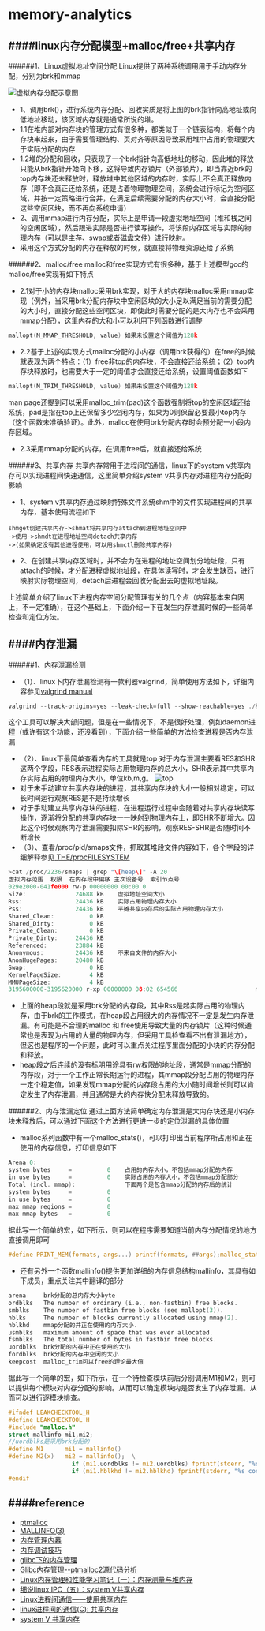 # memory-analytics
####linux内存分配模型+malloc/free+共享内存
---
######1、Linux虚拟地址空间分配
Linux提供了两种系统调用用于手动内存分配，分别为brk和mmap

![虚拟内存分配示意图](http://upload-images.jianshu.io/upload_images/46850-6a3ba4bb5642d7e7.png?imageMogr2/auto-orient/strip%7CimageView2/2/w/1240)
- 1、调用brk()，进行系统内存分配、回收实质是将上图的brk指针向高地址或向低地址移动，该区域内存就是通常所说的堆。
 - 1.1在堆内部对内存块的管理方式有很多种，都类似于一个链表结构，将每个内存块串起来，由于需要管理结构、页对齐等原因导致采用堆中占用的物理要大于实际分配的内存
 - 1.2堆的分配和回收，只表现了一个brk指针向高低地址的移动，因此堆的释放只能从brk指针开始向下移，这将导致内存锁片（外部锁片），即当靠近brk的top内存块还未释放时，释放堆中其他区域的内存时，实际上不会真正释放内存（即不会真正还给系统，还是占着物理物理空间，系统会进行标记为空闲区域，并按一定策略进行合并，在满足后续需要分配的内存大小时，会直接分配这些空闲区块，而不再向系统申请）
- 2、调用mmap进行内存分配，实际上是申请一段虚拟地址空间（堆和栈之间的空闲区域），然后跟进实际是否进行读写操作，将该段内存区域与实际的物理内存（可以是主存、swap或者磁盘文件）进行映射。
 - 采用这个方式分配的内存在释放的时候，就直接将物理资源还给了系统

######2、malloc/free
malloc和free实现方式有很多种，基于上述模型gcc的malloc/free实现有如下特点
- 2.1对于小的内存块malloc采用brk实现，对于大的内存块malloc采用mmap实现（例外，当采用brk分配内存块中空闲区块的大小足以满足当前的需要分配的大小时，直接分配这些空闲区块，即使此时需要分配的是大内存也不会采用mmap分配），这里内存的大和小可以利用下列函数进行调整
~~~c
mallopt(M_MMAP_THRESHOLD, value) 如果未设置这个阈值为128k
~~~
- 2.2基于上述的实现方式malloc分配的小内存（调用brk获得的）在free的时候就表现为两个特点：（1）free非top的内存块，不会直接还给系统；（2）top内存块释放时，也需要大于一定的阈值才会直接还给系统，设置阈值函数如下
~~~c
mallopt(M_TRIM_THRESHOLD, value) 如果未设置这个阈值为128k
~~~
man page还提到可以采用malloc_trim(pad)这个函数强制将top的空闲区域还给系统，pad是指在top上还保留多少空闲内存，如果为0则保留必要最小top内存（这个函数未准确验证）。此外，malloc在使用brk分配内存时会预分配一小段内存区域。
- 2.3采用mmap分配的内存，在调用free后，就直接还给系统

######3、共享内存
共享内存常用于进程间的通信，linux下的system v共享内存可以实现进程间快速通信，这里简单介绍system v共享内存对进程内存分配的影响
- 1、system v共享内存通过映射特殊文件系统shm中的文件实现进程间的共享内存，基本使用流程如下
~~~
shmget创建共享内存->shmat将共享内存attach到进程地址空间中
->使用->shmdt在进程地址空间detach共享内存
->(如果确定没有其他进程使用，可以用shmctl删除共享内存)
~~~
- 2、在创建共享内存区域时，并不会为在进程的地址空间划分地址段，只有attach的时候，才分配进程虚拟地址段，在具体读写时，才会发生缺页，进行映射实际物理空间，detach后进程会回收分配出去的虚拟地址段。

上述简单介绍了linux下进程内存空间分配管理有关的几个点（内容基本来自网上，不一定准确），在这个基础上，下面介绍一下在发生内存泄漏时候的一些简单检查和定位方法。

####内存泄漏
---
######1、内存泄漏检测
- （1）、linux下内存泄漏检测有一款利器valgrind，简单使用方法如下，详细内容参见[valgrind manual](http://valgrind.org/docs/manual/mc-manual.html)
~~~c
valgrind --track-origins=yes --leak-check=full --show-reachable=yes ./程序cmd
~~~
这个工具可以解决大部问题，但是在一些情况下，不是很好处理，例如daemon进程（或许有这个功能，还没看到），下面介绍一些简单的方法检查进程是否内存泄漏
- （2）、linux下最简单查看内存的工具就是top
对于内存泄漏主要看RES和SHR这两个字段，RES表示进程实际占用物理内存的总大小，SHR表示其中共享内存实际占用的物理内存大小，单位kb,m,g。
![top](http://upload-images.jianshu.io/upload_images/46850-39602bc65640e445.png?imageMogr2/auto-orient/strip%7CimageView2/2/w/1240)
 - 对于未手动建立共享内存块的进程，其共享内存块的大小一般相对稳定，可以长时间运行观察RES是不是持续增长
 - 对于手动建立共享内存块的进程，在进程运行过程中会随着对共享内存块读写操作，逐渐将分配的共享内存块一一映射到物理内存上，即SHR不断增大。因此这个时候观察内存泄漏需要扣除SHR的影响，观察RES-SHR是否随时间不断增长
- （3）、查看/proc/pid/smaps文件，抓取其堆段文件内容如下，各个字段的详细解释参见[ THE/procFILESYSTEM](https://www.kernel.org/doc/Documentation/filesystems/proc.txt)
~~~c
>cat /proc/2236/smaps | grep "\[heap\]" -A 20
虚拟内存范围  权限  在内存段中偏移 主次设备号  索引节点号
029e2000-041fe000 rw-p 00000000 00:00 0                                  [heap]
Size:              24688 kB    虚拟地址空间大小
Rss:               24436 kB    实际占用物理内存大小
Pss:               24436 kB    平摊共享内存后的实际占用物理内存大小
Shared_Clean:          0 kB    
Shared_Dirty:          0 kB
Private_Clean:         0 kB
Private_Dirty:     24436 kB
Referenced:        23884 kB
Anonymous:         24436 kB    不来自文件的内存大小
AnonHugePages:     20480 kB
Swap:                  0 kB
KernelPageSize:        4 kB
MMUPageSize:           4 kB
3195600000-3195620000 r-xp 00000000 08:02 654566                      map映射段
~~~
 - 上面的heap段就是采用brk分配的内存段，其中Rss是起实际占用的物理内存，由于brk的工作模式，在heap段占用很大的内存情况不一定是发生内存泄漏。有可能是不合理的malloc 和 free使用导致大量的内存锁片（这种时候通常也是表现为占用的大量的物理内存，但采用工具检查看不出有泄漏地方），但这也是程序的一个问题，此时可以重点关注程序里面分配的小块的内存分配和释放。
 - heap段之后连续的没有标明用途具有rw权限的地址段，通常是mmap分配的内存段，对于一个工作正常长期运行的进程，其mmap段分配占用的物理内存一定个稳定值，如果发现mmap分配的内存段占用的大小随时间增长则可以肯定发生了内存泄漏，并且通常是大的内存快分配未释放导致的。

######2、内存泄漏定位
通过上面方法简单确定内存泄漏是大内存块还是小内存块未释放后，可以通过下面这个方法进行更进一步的定位泄漏的具体位置
- malloc系列函数中有一个malloc_stats()，可以打印出当前程序所占用和正在使用的内存信息，打印信息如下
~~~c
Arena 0:
system bytes     =          0    占用的内存大小，不包括mmap分配的内存
in use bytes     =          0    实际占用的内存大小，不包括mmap分配部分
Total (incl. mmap):              下面两个是包含mmap分配的内存后的统计
system bytes     =          0
in use bytes     =          0
max mmap regions =          0
max mmap bytes   =          0
~~~
据此写一个简单的宏，如下所示，则可以在程序需要知道当前内存分配情况的地方直接调用即可
~~~c
#define PRINT_MEM(formats, args...) printf(formats, ##args);malloc_stats();
~~~
- 还有另外一个函数mallinfo()提供更加详细的内存信息结构mallinfo，其具有如下成员，重点关注其中翻译的部分
~~~c
arena     brk分配的总内存大小byte
ordblks   The number of ordinary (i.e., non-fastbin) free blocks.
smblks    The number of fastbin free blocks (see mallopt(3)).
hblks     The number of blocks currently allocated using mmap(2). 
hblkhd    mmap分配的并正在使用的内存大小.
usmblks   maximum amount of space that was ever allocated.  
fsmblks   The total number of bytes in fastbin free blocks.
uordblks  brk分配的内存中正在使用的大小
fordblks  brk分配的内存中空闲的大小
keepcost  malloc_trim可以free的理论最大值
~~~
据此写一个简单的宏，如下所示，在一个待检查模块前后分别调用M1和M2，则可以提供每个模块对内存分配的影响。从而可以确定模块内是否发生了内存泄漏。从而可以进行逐模块排查。
~~~c
#ifndef LEAKCHECKTOOL_H
#define LEAKCHECKTOOL_H
#include "malloc.h"
struct mallinfo mi1,mi2;
//uordblks是采用brk分配的
#define M1      mi1 = mallinfo()
#define M2(x)   mi2 = mallinfo();  \
                  if (mi1.uordblks != mi2.uordblks) fprintf(stderr, "%s consumed %d bytes\n", (x), mi2.uordblks - mi1.uordblks); \
                  if (mi1.hblkhd != mi2.hblkhd) fprintf(stderr, "%s consumed %d bytes\n", (x), mi2.hblkhd - mi1.hblkhd);
#endif
~~~

####reference
---
- [ptmalloc](http://blog.csdn.net/phenics/article/details/777053)
- [MALLINFO(3)](http://www.man7.org/linux/man-pages/man3/mallinfo.3.html) 
- [内存管理内幕](http://www.ibm.com/developerworks/cn/linux/l-memory/)
- [内存调试技巧](http://www.ibm.com/developerworks/cn/aix/library/au-memorytechniques.html)
- [glibc下的内存管理](http://www.cnblogs.com/lookof/archive/2013/03/26/2981768.html)
- [Glibc内存管理--ptmalloc2源代码分析](http://mqzhuang.iteye.com/blog/1014287)
- [Linux内存管理和性能学习笔记（一）：内存测量与堆内存](http://blog.chinaunix.net/uid-27167114-id-3559781.html)
- [细说linux IPC（五）：system V共享内存](http://blog.itpub.net/30027480/viewspace-1342864/) 
- [Linux进程间通信——使用共享内存](http://blog.csdn.net/ljianhui/article/details/10253345)
- [linux进程间的通信(C): 共享内存](http://blog.chinaunix.net/uid-26000296-id-3421346.html) 
- [system V 共享内存](http://www.cnblogs.com/jeakon/archive/2012/05/27/2816812.html)

